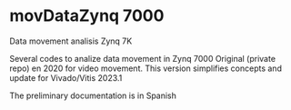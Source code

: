 # movDataZynq 7000
Data movement analisis Zynq 7K

Several codes to analize data movement in Zynq 7000
Original (private repo) en 2020 for video movement.
This version simplifies concepts and update for Vivado/Vitis 2023.1

The preliminary documentation is in Spanish
